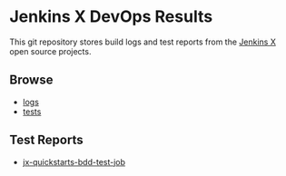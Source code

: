 # Jenkins X DevOps Results

This git repository stores build logs and test reports from the [Jenkins X](https://jenkins-x.io/) open source projects.

## Browse

* [logs](https://github.com/jenkins-x/jx-devops-results/tree/gh-pages/jenkins-x/logs)
* [tests](https://github.com/jenkins-x/jx-devops-results/tree/gh-pages/jenkins-x/tests/jenkins-x)

## Test Reports

* [jx-quickstarts-bdd-test-job](https://jenkins-x.github.io/jx-devops-results/jenkins-x/tests/jenkins-x/x-quickstarts-bdd-test-job/allure/)
